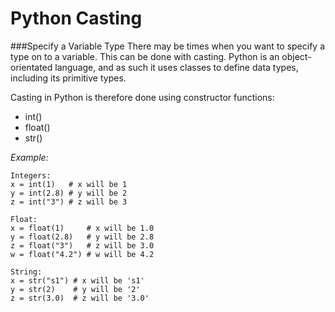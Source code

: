# Python Casting

###Specify a Variable Type
There may be times when you want to specify a type on to a variable. This can be done with casting. Python is an object-orientated language, and as such it uses classes to define data types, including its primitive types.

Casting in Python is therefore done using constructor functions:

- int()
- float()
- str()

_Example:_

````
Integers:
x = int(1)   # x will be 1
y = int(2.8) # y will be 2
z = int("3") # z will be 3
````

````
Float:
x = float(1)     # x will be 1.0
y = float(2.8)   # y will be 2.8
z = float("3")   # z will be 3.0
w = float("4.2") # w will be 4.2
````

````
String:
x = str("s1") # x will be 's1'
y = str(2)    # y will be '2'
z = str(3.0)  # z will be '3.0'
````

